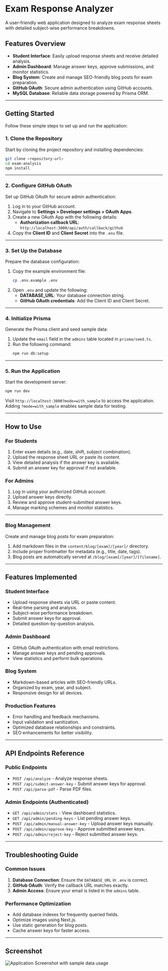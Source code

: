 # Exam Response Analyzer

A user-friendly web application designed to analyze exam response sheets with detailed subject-wise performance breakdowns.

## Features Overview

- **Student Interface**: Easily upload response sheets and receive detailed analysis.
- **Admin Dashboard**: Manage answer keys, approve submissions, and monitor statistics.
- **Blog System**: Create and manage SEO-friendly blog posts for exam preparation.
- **GitHub OAuth**: Secure admin authentication using GitHub accounts.
- **MySQL Database**: Reliable data storage powered by Prisma ORM.

---

## Getting Started

Follow these simple steps to set up and run the application:

### 1. Clone the Repository

Start by cloning the project repository and installing dependencies:

```bash
git clone <repository-url>
cd exam-analysis
npm install
```

---

### 2. Configure GitHub OAuth

Set up GitHub OAuth for secure admin authentication:

1. Log in to your GitHub account.
2. Navigate to **Settings > Developer settings > OAuth Apps**.
3. Create a new OAuth App with the following details:
    - **Authorization callback URL**: `http://localhost:3000/api/auth/callback/github`
4. Copy the **Client ID** and **Client Secret** into the `.env` file.

---

### 3. Set Up the Database

Prepare the database configuration:

1. Copy the example environment file:
    ```bash
    cp .env.example .env
    ```
2. Open `.env` and update the following:
    - **DATABASE_URL**: Your database connection string.
    - **GitHub OAuth credentials**: Add the Client ID and Client Secret.

---

### 4. Initialize Prisma

Generate the Prisma client and seed sample data:

1. Update the `email` field in the `admins` table located in `prisma/seed.ts`.
2. Run the following command:
    ```bash
    npm run db:setup
    ```

---

### 5. Run the Application

Start the development server:

```bash
npm run dev
```

Visit `http://localhost:3000?mode=with_sample` to access the application. Adding `?mode=with_sample` enables sample data for testing.

---

## How to Use

### For Students

1. Enter exam details (e.g., date, shift, subject combination).
2. Upload the response sheet URL or paste its content.
3. View detailed analysis if the answer key is available.
4. Submit an answer key for approval if not available.

### For Admins

1. Log in using your authorized GitHub account.
2. Upload answer keys directly.
3. Review and approve student-submitted answer keys.
4. Manage marking schemes and monitor statistics.

---

### Blog Management

Create and manage blog posts for exam preparation:

1. Add markdown files in the `content/blog/[exam]/[year]/` directory.
2. Include proper frontmatter for metadata (e.g., title, date, tags).
3. Blog posts are automatically served at `/blog/[exam]/[year]/[filename]`.

---

## Features Implemented

### Student Interface
- Upload response sheets via URL or paste content.
- Real-time parsing and analysis.
- Subject-wise performance breakdown.
- Submit answer keys for approval.
- Detailed question-by-question analysis.

### Admin Dashboard
- GitHub OAuth authentication with email restrictions.
- Manage answer keys and pending approvals.
- View statistics and perform bulk operations.

### Blog System
- Markdown-based articles with SEO-friendly URLs.
- Organized by exam, year, and subject.
- Responsive design for all devices.

### Production Features
- Error handling and feedback mechanisms.
- Input validation and sanitization.
- Optimized database relationships and constraints.
- SEO enhancements for better visibility.

---

## API Endpoints Reference

### Public Endpoints
- `POST /api/analyze` - Analyze response sheets.
- `POST /api/submit-answer-key` - Submit answer keys for approval.
- `POST /api/parse-pdf` - Parse PDF files.

### Admin Endpoints (Authenticated)
- `GET /api/admin/stats` - View dashboard statistics.
- `GET /api/admin/pending-keys` - List pending answer keys.
- `POST /api/admin/manual-answer-key` - Upload answer keys manually.
- `POST /api/admin/approve-key` - Approve submitted answer keys.
- `POST /api/admin/reject-key` - Reject submitted answer keys.

---

## Troubleshooting Guide

### Common Issues
1. **Database Connection**: Ensure the `DATABASE_URL` in `.env` is correct.
2. **GitHub OAuth**: Verify the callback URL matches exactly.
4. **Admin Access**: Ensure your email is listed in the `admins` table.

### Performance Optimization
- Add database indexes for frequently queried fields.
- Optimize images using Next.js.
- Use static generation for blog posts.
- Cache answer keys for faster access.

---

## Screenshot

![Application Screenshot with sample data usage](https://freeimghost.vercel.app/i/5hQxQZCk/Screenshot-2025-06-26-at-8-39-49-PM-png.png)
